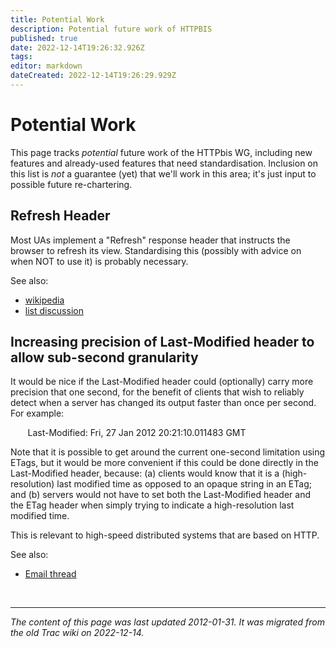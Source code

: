 ```yaml
---
title: Potential Work
description: Potential future work of HTTPBIS
published: true
date: 2022-12-14T19:26:32.926Z
tags: 
editor: markdown
dateCreated: 2022-12-14T19:26:29.929Z
---
```


# Potential Work

This page tracks *potential* future work of the HTTPbis WG, including new features and already-used features that need standardisation. Inclusion on this list is *not* a guarantee (yet) that we'll work in this area; it's just input to possible future re-chartering.

## Refresh Header

Most UAs implement a "Refresh" response header that instructs the browser to refresh its view. Standardising this (possibly with advice on when NOT to use it) is probably necessary.

See also:

* [wikipedia](http://en.wikipedia.org/wiki/Meta_refresh)
* [list discussion](http://www.w3.org/mid/4CA6E042.1040406@gmx.de)

## Increasing precision of Last-Modified header to allow sub-second granularity

It would be nice if the Last-Modified header could (optionally) carry more precision that one second, for the benefit of clients that wish to reliably detect when a server has changed its output faster than once per second. For example:

 &nbsp;&nbsp;&nbsp;&nbsp;&nbsp;&nbsp;&nbsp;Last-Modified: Fri, 27 Jan 2012 20:21:10.011483 GMT

Note that it is possible to get around the current one-second limitation using ETags, but it would be more convenient if this could be done directly in the Last-Modified header, because: (a) clients would know that it is a (high-resolution) last modified time as opposed to an opaque string in an ETag; and (b) servers would not have to set both the Last-Modified header and the ETag header when simply trying to indicate a high-resolution last modified time.

This is relevant to high-speed distributed systems that are based on HTTP.

See also:

* [Email thread](http://lists.w3.org/Archives/Public/ietf-http-wg/2012JanMar/0316.html)

&nbsp;
&nbsp;
&nbsp;
&nbsp;
&nbsp;
&nbsp;

---

*The content of this page was last updated 2012-01-31. It was migrated from the old Trac wiki on 2022-12-14.*
